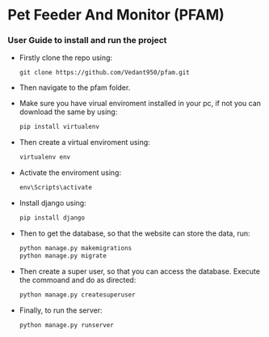 # Pet Feeder And Monitor (PFAM)

### User Guide to install and run the project

- Firstly clone the repo using:

    ```git
    git clone https://github.com/Vedant950/pfam.git
    ```

- Then navigate to the pfam folder.
- Make sure you have virual enviroment installed in your pc, if not you can download the same by using:

    ```python
    pip install virtualenv
    ```

- Then create a virtual enviroment using:

    ```python
    virtualenv env
    ```

- Activate the enviroment using:

    ```cmd
    env\Scripts\activate
    ```

- Install django using:

    ```python
    pip install django
    ```

- Then to get the database, so that the website can store the data, run:

    ```python
    python manage.py makemigrations
    python manage.py migrate
    ```

- Then create a super user, so that you can access the database. Execute the commoand and do as directed:

    ```python
    python manage.py createsuperuser
    ```

- Finally, to run the server:

    ```python
    python manage.py runserver
    ```
